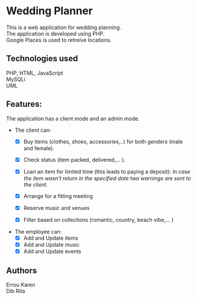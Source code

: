 # Wedding Planner

This is a web application for wedding planning.  
The application is developed using PHP.  
Google Places is used to retreive locations.  

## Technologies used
PHP, HTML, JavaScript  
MySQLi  
UML  

## Features:
The application has a client mode and an admin mode.  

- The client can:
    - [x] Buy items (clothes, shoes, accessories,..) for both genders (male and female).
	- [x] Check status (item packed, delivered,... ).
	- [x] Loan an item for limited time (this leads to paying a deposit): *In case the item wasn't return in the specified date two warnings are sent to the client.*
	- [x] Arrange for a fitting meeting
	- [x] Reserve music and venues 
	- [x] Filter based on collections (romantic, country, beach vibe,... )
	
	
- The employee can:
    - [x] Add and Update items
    - [x] Add and Update music
    - [x] Add and Update events
    
## Authors
Errou Karen  
Dib Rita

